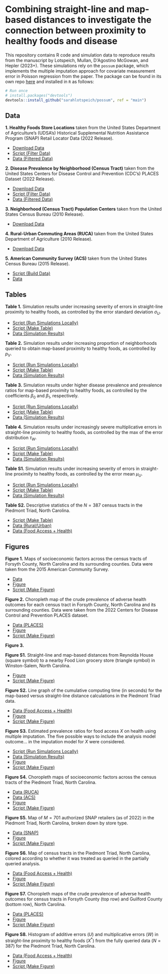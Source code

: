# Combining straight-line and map-based distances to investigate the connection between proximity to healthy foods and disease

This repository contains R code and simulation data to reproduce results from the manuscript by Lotspeich, Mullan, D'Agostino McGowan, and Hepler (2023+). These simulations rely on the `possum` package, which implements the multiple imputation approach for covariate measurement error in Poisson regression from the paper. The package can be found in its own repo [here](https://github.com/sarahlotspeich/possum) and installed in `R` as follows:

``` r
# Run once
# install.packages("devtools")
devtools::install_github("sarahlotspeich/possum", ref = "main")
```

## Data 

**1.  Healthy Foods Store Locations** taken from the United States Department of Agriculture’s (UDSA’s) Historical Supplemental Nutrition Assistance Program (SNAP) Retail Locator Data (2022 Release).

  - [Download Data](https://www.fns.usda.gov/snap/retailer-locator)
  - [Script (Filter Data)](forsyth-data/healthy_foods_stores_2022.R)
  - [Data (Filtered Data)](forsyth-data/healthy_foods_stores_2022.csv)

**2.  Disease Prevalence by Neighborhood (Census Tract)** taken from the United States Centers for Disease Control and Prevention (CDC’s) PLACES Dataset (2022 Release). 

  - [Download Data](https://data.cdc.gov/500-Cities-Places/PLACES-Census-Tract-Data-GIS-Friendly-Format-2022-/shc3-fzig/data)
  - [Script (Filter Data)](piedmont-triad-data/disease_prevalences_2022.R)
  - [Data (Filtered Data)](piedmont-triad-data/disease_prevalences_2022.csv)

**3.  Neighborhood (Census Tract) Population Centers** taken from the United States Census Bureau (2010 Release). 

  - [Download Data](https://www2.census.gov/geo/docs/reference/cenpop2010/tract/CenPop2010_Mean_TR37.txt)

**4.  Rural-Urban Commuting Areas (RUCA)** taken from the United States Department of Agriculture (2010 Release).

  -  [Download Data](https://www.ers.usda.gov/data-products/rural-urban-commuting-area-codes/documentation/)

**5.  American Community Survey (ACS)** taken from the United States Census Bureau (2015 Release).

  - [Script (Build Data)](piedmont-triad-data/piedmont_triad_acs_data.R)
  - [Data](piedmont-triad-data/piedmont_triad_acs_data.csv)

## Tables 

**Table 1.** Simulation results under increasing severity of errors in straight-line proximity to healthy foods, as controlled by the error standard deviation $\sigma_U$.

  - [Script (Run Simulations Locally)](sims-scripts/sims_vary_sigmaU.R)
  - [Script (Make Table)](table-scripts/table1_vary_sigmaU.R)
  - [Data (Simulation Results)](sims-data/vary_sigmaU_sims_combined.csv)

**Table 2.** Simulation results under increasing proportion of neighborhoods queried to obtain map-based proximity to healthy foods, as controlled by $p_V$.

  - [Script (Run Simulations Locally)](sims-scripts/sims_vary_pV.R)
  - [Script (Make Table)](table-scripts/table2_vary_pV.R)
  - [Data (Simulation Results)](sims-data/vary_pV_sims_combined.csv)

**Table 3.** Simulation results under higher disease prevalence and prevalence ratios for map-based proximity to healthy foods, as controlled by the coefficients $\beta_0$ and $\beta_1$, respectively.

  - [Script (Run Simulations Locally)](sims-scripts/sims_vary_prev.R)
  - [Script (Make Table)](table-scripts/table3_vary_prev.R)
  - [Data (Simulation Results)](sims-data/vary_prev_sims_combined.csv)

**Table 4.** Simulation results under increasingly severe multiplicative errors in straight-line proximity to healthy foods, as controlled by the max of the error distribution $\tau_W$. 

  - [Script (Run Simulations Locally)](sims-scripts/sims_mult_error.R)
  - [Script (Make Table)](table-scripts/table4_mult_error.R)
  - [Data (Simulation Results)](sims-data/mult_error_sims_combined.csv)

**Table S1.** Simulation results under increasing severity of errors in straight-line proximity to healthy foods, as controlled by the error mean $\mu_U$.

  - [Script (Run Simulations Locally)](sims-scripts/sims_vary_muU.R)
  - [Script (Make Table)](table-scripts/tableS1_vary_muU.R)
  - [Data (Simulation Results)](sims-data/vary_muU/)

**Table S2.** Descriptive statistics of the $N = 387$ census tracts in the Piedmont Triad, North Carolina.

  - [Script (Make Table)](table-scripts/tableS2_piedmont.R)
  - [Data (Rural/Urban)](piedmont-triad-data/ruca2010revised.csv)
  - [Data (Food Access + Health)](piedmont-triad-data/analysis_data.csv)

## Figures 

**Figure 1.** Maps of socioeconomic factors across the census tracts of Forsyth County, North Carolina and its surrounding counties. Data were taken from the 2015 American Community Survey. 

  - [Data](forsyth-data/forsyth_acs_data.csv)
  - [Figure](figures/fig1_map_forsyth_acs_data.png)
  - [Script (Make Figure)](figure-scripts/fig1_map_forsyth_acs_data.R)

**Figure 2.** Choropleth map of the crude prevalence of adverse health outcomes for each census tract in Forsyth County, North Carolina and its surrounding counties. Data were taken from the 2022 Centers for Disease Control and Prevention PLACES dataset. 

  - [Data (PLACES)](piedmont-triad-data/disease_prevalences_2022.csv)
  - [Figure](figures/fig2_map_forsyth_health_outcomes.png)
  - [Script (Make Figure)](figure-scripts/fig2_map_forsyth_health_outcomes.R)

**Figure 3.** 

**Figure S1.** Straight-line and map-based distances from Reynolda House (square symbol) to a nearby Food Lion grocery store (triangle symbol) in Winston-Salem, North Carolina. 

  - [Figure](figures/figS1_map_comparing_distances.png)
  - [Script (Make Figure)](figure-scripts/figS1_map_comparing_distances.R)

**Figure S2.** Line graph of the cumulative computing time (in seconds) for the map-based versus straight-line distance calculations in the Piedmont Triad data. 

  - [Data (Food Access + Health)](piedmont-triad-data/analysis_data.csv)
  - [Figure](figures/figS2_cum_comp_time_line.png)
  - [Script (Make Figure)](figure-scripts/figS2_cum_comp_time_line.R)

**Figure S3.** Estimated prevalence ratios for food access $X$ on health using multiple imputation. The five possible ways to include the analysis model outcome... in the imputation model for $X$ were considered. 

  - [Script (Run Simulations Locally)](sims-scripts/sims_incl_outcome.R)
  - [Data (Simulation Results)](sims-data/include_outcome/)
  - [Figure](figures/figS3_incl_in_imputation_model_PR.png)
  - [Script (Make Figure)](figure-scripts/figS3_inclY_in_imputation_model.R)

**Figure S4.** Choropleth maps of socioeconomic factors across the census tracts of the Piedmont Triad, North Carolina. 

  - [Data (RUCA)](piedmont-triad-data/ruca2010revised.csv)
  - [Data (ACS)](piedmont-triad-data/piedmont_triad_acs_data.csv)
  - [Figure](figures/figS4_map_piedmont_triad_acs_data.png)
  - [Script (Make Figure)](figure-scripts/figS4_map_piedmont_triad_acs_data.R)

**Figure S5.** Map of $M = 701$ authorized SNAP retailers (as of 2022) in the Piedmont Triad, North Carolina, broken down by store type.

  - [Data (SNAP)](piedmont-triad-data/healthy_foods_stores_2022.csv)
  - [Figure](figures/figS5_map_piedmont_triad_SNAP_wide.png)
  - [Script (Make Figure)](figures/figS5_map_SNAP.R)

**Figure S6.** Map of census tracts in the Piedmont Triad, North Carolina, colored according to whether it was treated as queried in the partially queried analysis. 

  - [Data (Food Access + Health)](piedmont-triad-data/analysis_data.csv)
  - [Figure](figures/figS6_map_piedmont_queried.png)
  - [Script (Make Figure)](figure-scripts/figS6_map_piedmont_queried.R)

**Figure S7.** Choropleth maps of the crude prevalence of adverse health outcomes for census tracts in Forsyth County (top row) and Guilford County (bottom row), North Carolina. 

  - [Data (PLACES)](piedmont-triad-data/disease_prevalences_2022.csv)
  - [Figure](figures/figS7_map_forsyth_guilford_health_outcomes.png)
  - [Script (Make Figure)](figure-scripts/figS7_map_forsyth_guilford_health_outcomes.R)

**Figure S8.** Histogram of additive errors ($U$) and multiplicative errors ($W$) in straight-line proximity to healthy foods ($X^*$) from the fully queried data ($N = 387$) for the Piedmont Triad, North Carolina.

  - [Data (Food Access + Health)](piedmont-triad-data/analysis_data.csv)
  - [Figure](figures/figS8_histogram_errors_piedmont.png)
  - [Script (Make Figure)](figure-scripts/figS8_histogram_errors_proximity.R)
